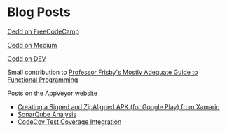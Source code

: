 # Blog Posts

[Cedd on FreeCodeCamp](https://www.freecodecamp.org/news/author/cedd/)

[Cedd on Medium](https://medium.com/@cuddlyburger)

[Cedd on DEV](https://dev.to/ceddlyburge)
    
Small contribution to [Professor Frisby's Mostly Adequate Guide to Functional Programming](https://github.com/MostlyAdequate/mostly-adequate-guide/pull/432)

Posts on the AppVeyor website
- [Creating a Signed and ZipAligned APK (for Google Play) from Xamarin](https://www.appveyor.com/blog/2016/11/22/create-signed-aligned-xamarin-apk/)
- [SonarQube Analysis](https://www.appveyor.com/blog/2016/12/23/sonarqube/)
- [CodeCov Test Coverage Integration](https://www.appveyor.com/blog/2017/03/17/codecov/)

